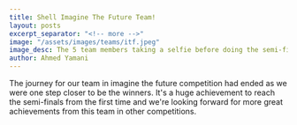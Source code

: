 ```yaml
---
title: Shell Imagine The Future Team!
layout: posts
excerpt_separator: "<!-- more -->"
image: "/assets/images/teams/itf.jpeg"
image_desc: The 5 team members taking a selfie before doing the semi-final presentation, at Shell building in Cairo.
author: Ahmed Yamani
---
```


The journey for our team in imagine the future competition had ended as we were one step closer to be the winners. <!-- more --> It's a huge achievement to reach the semi-finals from the first time and we're looking forward for more great achievements from this team in other competitions.